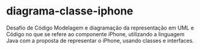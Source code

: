 # diagrama-classe-iphone
Desafio de Código Modelagem e diagramação da representação em UML e Código no que se refere ao componente iPhone, utilizando a linguagem Java com a proposta de representar o iPhone, usando classes e interfaces.
